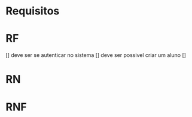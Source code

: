 # Requisitos

# RF
[] deve ser se autenticar no sistema
[] deve ser possivel criar um aluno
[]

# RN

# RNF